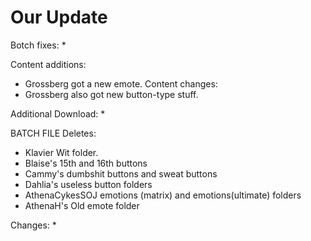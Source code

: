 # Our Update

Botch fixes:
  * 
  
Content additions:
  * Grossberg got a new emote.
Content changes:
  * Grossberg also got new button-type stuff.

Additional Download:
  * 
 
BATCH FILE
Deletes:
  * Klavier Wit folder.
  * Blaise's 15th and 16th buttons
  * Cammy's dumbshit buttons and sweat buttons
  * Dahlia's useless button folders
  * AthenaCykesSOJ emotions (matrix) and emotions(ultimate) folders
  * AthenaH's Old emote folder
  
Changes:
  * 
 
